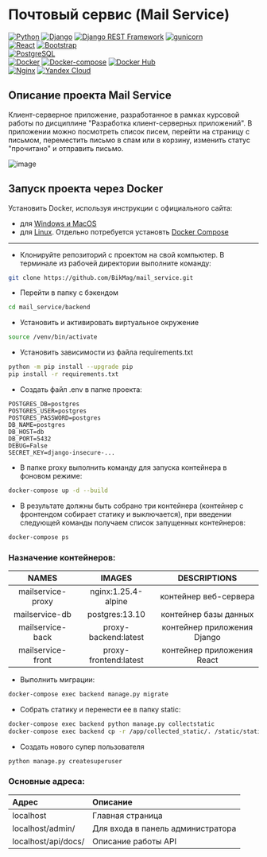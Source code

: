 # Почтовый сервис (Mail Service)


[![Python](https://img.shields.io/badge/-Python-464646?style=flat&logo=Python&logoColor=ffdd00&color=0055ee)](https://www.python.org/)
[![Django](https://img.shields.io/badge/-Django-464646?style=flat&logo=Django&logoColor=ffffff&color=006060)](https://www.djangoproject.com/)
[![Django REST Framework](https://img.shields.io/badge/-Django%20REST%20Framework-464646?style=flat&logoColor=56C0C0&color=006060)](https://www.django-rest-framework.org/)
[![gunicorn](https://img.shields.io/badge/-gunicorn-464646?style=flat&logo=gunicorn&logoColor=ffffff&color=535754)](https://gunicorn.org/)
<br>
[![React](https://img.shields.io/badge/-React-464646?style=flat&logo=React&logoColor=B1EDFF&color=333333)](https://www.python.org/)
[![Bootstrap](https://img.shields.io/badge/-Bootstrap-464646?style=flat&logo=Bootstrap&logoColor=B1EDFF&color=0075E2)](https://getbootstrap.com)
<br>
[![PostgreSQL](https://img.shields.io/badge/-PostgreSQL-464646?style=flat&logo=PostgreSQL&logoColor=56e0e0&color=2550b2)](https://www.postgresql.org/)
<br>
[![Docker](https://img.shields.io/badge/-Docker-464646?style=flat&logo=Docker&logoColor=B1EDFF&color=0075E2)](https://www.docker.com/)
[![Docker-compose](https://img.shields.io/badge/-Docker%20compose-464646?style=flat&logo=Docker&logoColor=FF82FF&color=555555)](https://www.docker.com/)
[![Docker Hub](https://img.shields.io/badge/-Docker%20Hub-464646?style=flat&logo=Docker&logoColor=ffffff&color=0030a5)](https://www.docker.com/products/docker-hub)
<br>
[![Nginx](https://img.shields.io/badge/-Nginx-464646?style=flat&logo=NGINX&logoColor=00ff00&color=005000)](https://nginx.org/ru/)
[![Yandex Cloud](https://img.shields.io/badge/-Yandex%20Cloud-464646?style=flat&logo=Yandex%20Cloud&logoColor=ffffff&color=4e79eb)](https://cloud.yandex.ru/)



## Описание проекта Mail Service
Клиент-серверное приложение, разработанное в рамках курсовой работы по дисциплине "Разработка клиент-серверных приложений".
В приложении можно посмотреть список писем, перейти на страницу с письмом, 
переместить письмо в спам или в корзину, изменить статус "прочитано" и отправить письмо.

![image](https://github.com/user-attachments/assets/72e13d0a-2d4c-4cb3-9c91-b23473f37375)


## Запуск проекта через Docker

Установить Docker, используя инструкции с официального сайта:
- для [Windows и MacOS](https://www.docker.com/products/docker-desktop)
- для [Linux](https://docs.docker.com/engine/install/ubuntu/). Отдельно потребуется установть [Docker Compose](https://docs.docker.com/compose/install/)

---

- Клонируйте репозиторий с проектом на свой компьютер. В терминале из рабочей директории выполните команду:
```bash
git clone https://github.com/BikMag/mail_service.git
```

- Перейти в папку с бэкендом
```bash
cd mail_service/backend
```

- Установить и активировать виртуальное окружение

```bash
source /venv/bin/activate
```

- Установить зависимости из файла requirements.txt

```bash
python -m pip install --upgrade pip
pip install -r requirements.txt
```
- Создать файл .env в папке проекта:
```.env
POSTGRES_DB=postgres
POSTGRES_USER=postgres
POSTGRES_PASSWORD=postgres
DB_NAME=postgres
DB_HOST=db
DB_PORT=5432
DEBUG=False
SECRET_KEY=django-insecure-...
```

- В папке proxy выполнить команду для запуска контейнера в фоновом режиме:
```bash
docker-compose up -d --build
```

- В результате должны быть собрано три контейнера (контейнер с фронтендом собирает статику и выключается), при введении следующей команды получаем список запущенных контейнеров:  
```bash
docker-compose ps
```
### Назначение контейнеров:  

|         NAMES        |          IMAGES                  |        DESCRIPTIONS         |
|:--------------------:|:--------------------------------:|:---------------------------:|
| mailservice-proxy    | nginx:1.25.4-alpine              |   контейнер веб-сервера     |
| mailservice-db       | postgres:13.10                   |   контейнер базы данных     |
| mailservice-back     | proxy-backend:latest             | контейнер приложения Django |
| mailservice-front    | proxy-frontend:latest            | контейнер приложения React  |

- Выполнить миграции:
```bash
docker-compose exec backend manage.py migrate
```

- Собрать статику и перенести ее в папку static:
```bash
docker-compose exec backend python manage.py collectstatic
docker-compose exec backend cp -r /app/collected_static/. /static/static/
```

- Создать нового супер пользователя 
```bash
python manage.py createsuperuser
```


### Основные адреса: 

| Адрес                | Описание                          |
|:---------------------|:----------------------------------|
| localhost            | Главная страница                  |
| localhost/admin/     | Для входа в панель администратора |
| localhost/api/docs/  | Описание работы API               |

